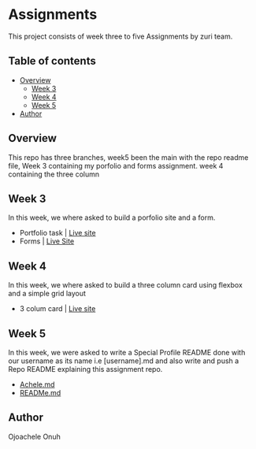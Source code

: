 # Assignments

This project consists of week three to five Assignments by zuri team.

## Table of contents

- [Overview](#overview)
  - [Week 3](#week3)
  - [Week 4](#week4)
  - [Week 5](#week5)
- [Author](#author)

## Overview

This repo has three branches, week5 been the main with the repo readme file, Week 3 containing my porfolio and forms assignment. week 4 containing the three column

## Week 3

In this week, we where asked to build a porfolio site and a form.

- Portfolio task | [Live site](https://Achez-Portfolio.ojoachele.repl.co)
- Forms | [Live Site](https://Zuri-Forms.ojoachele.repl.co)

## Week 4

In this week, we where asked to build a three column card using flexbox and a simple grid layout

- 3 colum card | [Live site](https://3-column-card.ojoachele.repl.co)

## Week 5

In this week, we were asked to write a Special Profile README done
with our username as its name i.e [username].md and also write and push a Repo README
explaining this assignment repo.

- [Achele.md](https://github.com/Achele/Achele)
- [READMe.md](https://github.com/Achele/Assignments#readme)

## Author

Ojoachele Onuh
